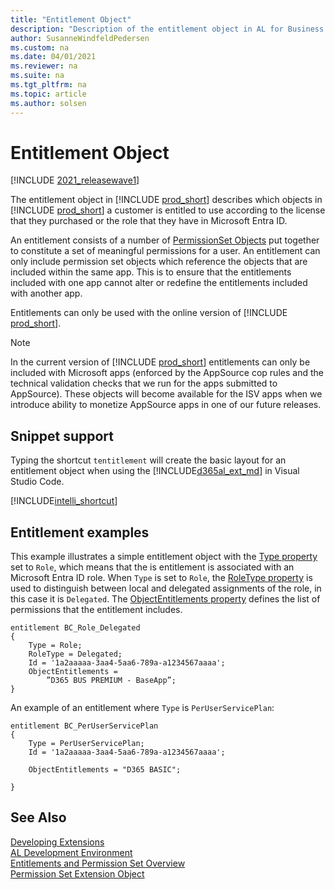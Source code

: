 ```yaml
---
title: "Entitlement Object"
description: "Description of the entitlement object in AL for Business Central."
author: SusanneWindfeldPedersen
ms.custom: na
ms.date: 04/01/2021
ms.reviewer: na
ms.suite: na
ms.tgt_pltfrm: na
ms.topic: article
ms.author: solsen
---
```


# Entitlement Object

[!INCLUDE [2021_releasewave1](../includes/2021_releasewave1.md)]

The entitlement object in [!INCLUDE [prod_short](includes/prod_short.md)] describes which objects in [!INCLUDE [prod_short](includes/prod_short.md)] a customer is entitled to use according to the license that they purchased or the role that they have in Microsoft Entra ID. 

An entitlement consists of a number of [PermissionSet Objects](devenv-permissionset-object.md) put together to constitute a set of meaningful permissions for a user. An entitlement can only include permission set objects which reference the objects that are included within the same app. This is to ensure that the entitlements included with one app cannot alter or redefine the entitlements included with another app.

Entitlements can only be used with the online version of [!INCLUDE [prod_short](includes/prod_short.md)].

> [!NOTE]  
> In the current version of [!INCLUDE [prod_short](includes/prod_short.md)] entitlements can only be included with Microsoft apps (enforced by the AppSource cop rules and the technical validation checks that we run for the apps submitted to AppSource). These objects will become available for the ISV apps when we introduce ability to monetize AppSource apps in one of our future releases. 

## Snippet support

Typing the shortcut `tentitlement` will create the basic layout for an entitlement object when using the [!INCLUDE[d365al_ext_md](../includes/d365al_ext_md.md)] in Visual Studio Code.

[!INCLUDE[intelli_shortcut](includes/intelli_shortcut.md)]

## Entitlement examples

This example illustrates a simple entitlement object with the [Type property](properties/devenv-type-property.md) set to `Role`, which means that the is entitlement is associated with an Microsoft Entra ID role. When `Type` is set to `Role`, the [RoleType property](properties/devenv-roletype-property.md) is used to distinguish between local and delegated assignments of the role, in this case it is `Delegated`. The [ObjectEntitlements property](properties/devenv-objectentitlements-property.md) defines the list of permissions that the entitlement includes.

```al
entitlement BC_Role_Delegated
{
    Type = Role;
    RoleType = Delegated;
    Id = '1a2aaaaa-3aa4-5aa6-789a-a1234567aaaa';
    ObjectEntitlements = 
        ”D365 BUS PREMIUM - BaseApp”;​
}

```

An example of an entitlement where `Type` is `PerUserServicePlan`:

```al
entitlement BC_PerUserServicePlan
{
    Type = PerUserServicePlan;
    Id = '1a2aaaaa-3aa4-5aa6-789a-a1234567aaaa';

    ObjectEntitlements = "D365 BASIC";
   
}
```

## See Also

[Developing Extensions](devenv-dev-overview.md)  
[AL Development Environment](devenv-reference-overview.md)  
[Entitlements and Permission Set Overview](devenv-entitlements-and-permissionsets-overview.md)  
[Permission Set Extension Object](devenv-permissionset-ext-object.md)

